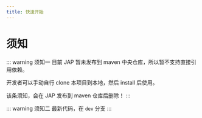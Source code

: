 ```yaml
---
title: 快速开始
---
```


# 须知

::: warning 须知一
目前 JAP 暂未发布到 maven 中央仓库，所以暂不支持直接引用依赖。

开发者可以手动自行 clone 本项目到本地，然后 install 后使用。

该条须知，会在 JAP 发布到 maven 仓库后删除！
:::

::: warning 须知二
最新代码，在 `dev` 分支
:::